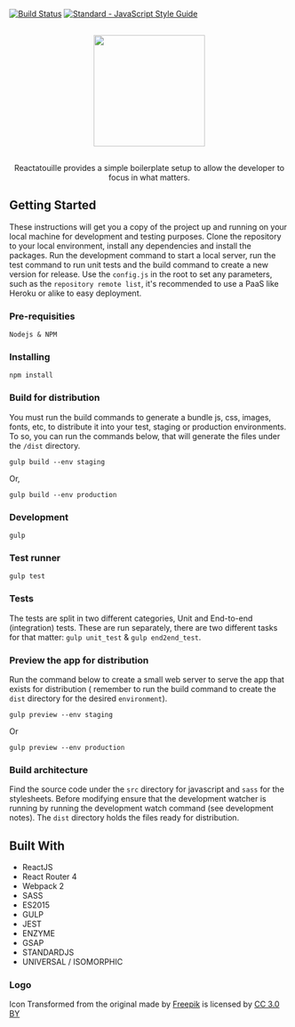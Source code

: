 [![Build Status](https://travis-ci.org/heldrida/reactatouille-boilerplate.svg?branch=master)](https://travis-ci.org/heldrida/reactatouille-boilerplate)
[![Standard - JavaScript Style Guide](https://img.shields.io/badge/code_style-standard-brightgreen.svg)](http://standardjs.com/)

<p align="center" style="margin: 30px 0;">
  <img src="https://raw.githubusercontent.com/heldrida/reactatouille-boilerplate/master/template/src/images/logo-reactatouille-boilerplate.png?201701241142" height="200">
</p>
<p align="center">
	Reactatouille provides a simple boilerplate setup to allow the developer to focus in what matters.
</p>

## Getting Started

These instructions will get you a copy of the project up and running on your local machine for development and testing purposes.
Clone the repository to your local environment, install any dependencies and install the packages. Run the development command to start a local server, run the test command to run unit tests and the build command to create a new version for release.
Use the `config.js` in the root to set any parameters, such as the `repository remote list`, it's recommended to use a PaaS like Heroku or alike to easy deployment.

### Pre-requisities

```
Nodejs & NPM
```

### Installing

```
npm install
```

### Build for distribution

You must run the build commands to generate a bundle js, css, images, fonts, etc, to distribute it into your test, staging or production environments. To so, you can run the commands below, that will generate the files under the `/dist` directory.

```
gulp build --env staging
```

Or,

```
gulp build --env production
```

### Development

```
gulp
```

### Test runner

```
gulp test
```

### Tests

The tests are split in two different categories, Unit and End-to-end (integration) tests. These are run separately, there are two different tasks for that matter: `gulp unit_test` & `gulp end2end_test`.

### Preview the app for distribution

Run the command below to create a small web server to serve the app that exists for distribution ( remember to run the build command to create the `dist` directory for the desired `environment`).

```
gulp preview --env staging
```

Or

```
gulp preview --env production
```

### Build architecture

Find the source code under the `src` directory for javascript and `sass` for the stylesheets. Before modifying ensure that the development watcher is running by running the development watch command (see development notes). The `dist` directory holds the files ready for distribution.

## Built With

* ReactJS
* React Router 4
* Webpack 2
* SASS
* ES2015
* GULP
* JEST
* ENZYME
* GSAP
* STANDARDJS
* UNIVERSAL / ISOMORPHIC

### Logo

<div>Icon Transformed from the original made by <a href="http://www.freepik.com" title="Freepik">Freepik</a> is licensed by <a href="http://creativecommons.org/licenses/by/3.0/" title="Creative Commons BY 3.0" target="_blank">CC 3.0 BY</a></div>
